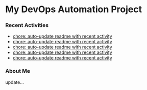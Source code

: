 # My DevOps Automation Project

### Recent Activities
<!-- activity:START -->
- [chore: auto-update readme with recent activity](https://github.com/kaigiii/mybowling-app/commit/c941b556cda60eee6e287e4bd483eba2265da807)
- [chore: auto-update readme with recent activity](https://github.com/kaigiii/mybowling-app/commit/1967557108f3288576a637bcc8952378870cd4fe)
- [chore: auto-update readme with recent activity](https://github.com/kaigiii/mybowling-app/commit/81f9047611a610efb56e93971180655f1eaf72ad)
- [chore: auto-update readme with recent activity](https://github.com/kaigiii/mybowling-app/commit/8740685bd0cc88a4a65f108cf079752d6f0f30b8)
- [chore: auto-update readme with recent activity](https://github.com/kaigiii/mybowling-app/commit/34d8ea4e97ec3a1a80de31cae2591776a6aa7002)
<!-- activity:END -->

### About Me
<!-- MYLINKS:START -->
<!-- MYLINKS:END -->

update...
